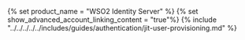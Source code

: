 {% set product_name = "WSO2 Identity Server" %}
{% set show_advanced_account_linking_content = "true"%}
{% include "../../../../../includes/guides/authentication/jit-user-provisioning.md" %}
